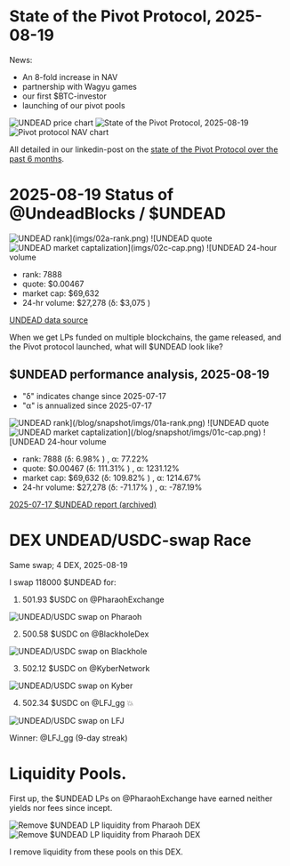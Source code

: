# State of the Pivot Protocol, 2025-08-19

News:

* An 8-fold increase in NAV
* partnership with Wagyu games
* our first $BTC-investor
* launching of our pivot pools

![UNDEAD price chart](imgs/01a-undead.png) 
![State of the Pivot Protocol, 2025-08-19](imgs/01b-assets.png) 
![Pivot protocol NAV chart](imgs/01c-tvl.png) 

All detailed in our linkedin-post on the [state of the Pivot Protocol over the past 6 months](https://www.linkedin.com/feed/update/urn:li:activity:7363597728792080384/).

# 2025-08-19 Status of @UndeadBlocks / $UNDEAD 

![$UNDEAD rank](imgs/02a-rank.png) 
![$UNDEAD quote](imgs/02b-quote.png) 
![$UNDEAD market captalization](imgs/02c-cap.png) 
![$UNDEAD 24-hour volume](imgs/02d-vol.png) 

* rank: 7888 
* quote: $0.00467 
* market cap: $69,632 
* 24-hr volume: $27,278 (δ: $3,075 ) 


[UNDEAD data source](https://www.coingecko.com/en/coins/undead-blocks) 



When we get LPs funded on multiple blockchains, the game released, and the Pivot protocol launched, what will $UNDEAD look like? 

## $UNDEAD performance analysis, 2025-08-19 

* "δ" indicates change since 2025-07-17 
* "α" is annualized since 2025-07-17 

![$UNDEAD rank](/blog/snapshot/imgs/01a-rank.png) 
![$UNDEAD quote](/blog/snapshot/imgs/01b-quote.png) 
![$UNDEAD market captalization](/blog/snapshot/imgs/01c-cap.png) 
![$UNDEAD 24-hour volume](/blog/snapshot/imgs/01d-vol.png) 

* rank: 7888 (δ: 6.98% ) , α: 77.22% 
* quote: $0.00467 (δ: 111.31% ) , α: 1231.12% 
* market cap: $69,632 (δ: 109.82% ) , α: 1214.67% 
* 24-hr volume: $27,278 (δ: -71.17% ) , α: -787.19% 

[2025-07-17 $UNDEAD report (archived)](https://github.com/pivoteur/biz/tree/main/blog/snapshot) 
# DEX UNDEAD/USDC-swap Race 

Same swap; 4 DEX, 2025-08-19 

I swap 118000 $UNDEAD for: 

1. 501.93 $USDC on @PharaohExchange 

![UNDEAD/USDC swap on Pharaoh](imgs/03a-pharaoh.png) 

2. 500.58 $USDC on @BlackholeDex 

![UNDEAD/USDC swap on Blackhole](imgs/03b-blackhole.png) 

3. 502.12 $USDC on @KyberNetwork 

![UNDEAD/USDC swap on Kyber](imgs/03c-kyber.png) 

4. 502.34 $USDC on @LFJ_gg 💥 

![UNDEAD/USDC swap on LFJ](imgs/03d-lfj.png) 

Winner: @LFJ_gg (9-day streak) 

# Liquidity Pools.

First up, the $UNDEAD LPs on @PharaohExchange have earned neither yields nor fees since incept.

![Remove $UNDEAD LP liquidity from Pharaoh DEX](imgs/04a-remove.png)
![Remove $UNDEAD LP liquidity from Pharaoh DEX](imgs/04b-remove.png)

I remove liquidity from these pools on this DEX. 
